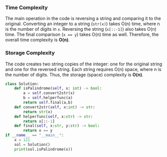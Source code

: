 ### Time Complexity

The main operation in the code is reversing a string and comparing it to the original. Converting an integer to a string (`str(x)`) takes O(n) time, where n is the number of digits in `x`. Reversing the string (`x[::-1]`) also takes O(n) time. The final comparison (`x == y`) takes O(n) time as well. Therefore, the overall time complexity is **O(n)**.

### Storage Complexity

The code creates two string copies of the integer: one for the original string and one for the reversed string. Each string requires O(n) space, where n is the number of digits. Thus, the storage (space) complexity is **O(n)**.

```Python
class Solution:
    def isPalindrome(self, x: int) -> bool:
        a = self.convert2str(x)
        b = self.helperfunc(a)
        return self.final(a,b)
    def convert2str(self, x:int) -> str:
        return str(x)
    def helperfunc(self, x:str) -> str:
        return x[::-1]
    def final(self, x:str, y:str) -> bool:
        return x == y
if __name__ == "__main__":
    x = 121
    sol = Solution()
    print(sol.isPalindrome(x))
```